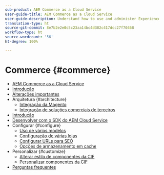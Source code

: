 ```yaml
---
sub-product: AEM Commerce as a Cloud Service
user-guide-title: AEM Commerce as a Cloud Service
user-guide-description: Understand how to use and administer Experience Manager Commerce as a Cloud Service.
translation-type: ht
source-git-commit: 8e7b2e2e0c5c23aa14bc4d302c417dcc27f70468
workflow-type: ht
source-wordcount: '56'
ht-degree: 100%

---
```



# Commerce {#commerce}

+ [AEM Commerce as a Cloud Service](/help/commerce-cloud/home.md)
+ [Introdução](overview.md)
+ [Alterações importantes](changes.md)
+ Arquitetura {#architecture}
   + [Integração da Magento](architecture/magento.md)
   + [Integração de soluções comerciais de terceiros](architecture/third-party.md)
+ [Introdução](getting-started.md)
+ [Desenvolver com o SDK do AEM Cloud Service](develop.md)
+ Configurar {#configure}
   + [Uso de vários modelos](configuring/multi-template-usage.md)
   + [Configuração de várias lojas](configuring/multi-store-setup.md)
   + [Configurar URLs para SEO](configuring/advanced-url-configuration.md)
   + [Opções de armazenamento em cache](configuring/caching.md)
+ Personalizar {#customize}
   + [Alterar estilo de componentes da CIF](customizing/style-cif-component.md)
   + [Personalizar componentes da CIF](customizing/customize-cif-components.md)
+ [Perguntas frequentes](faq.md)
